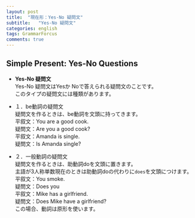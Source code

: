 ```yaml
---
layout: post
title:  "現在形：Yes-No 疑問文"
subtitle:   "Yes-No 疑問文"
categories: english
tags: GrammarForcus
comments: true
---
```

## Simple Present: Yes-No Questions

+ __Yes-No 疑問文__  
Yes-No 疑問文はYesか Noで答えられる疑問文のことです。  
このタイプの疑問文には種類があります。  

+ １．be動詞の疑問文  
疑問文を作るときは、be動詞を文頭に持ってきます。  
平叙文：You are a good cook.  
疑問文：Are you a good cook?  
平叙文：Amanda is single.  
疑問文：Is Amanda single?  

+ ２．一般動詞の疑問文  
疑問文を作るときは、助動詞doを文頭に置きます。  
主語が3人称単数現在のときは助動詞doの代わりに`does`を文頭につけます。  
平叙文：You smoke.  
疑問文：Does you  
平叙文：Mike has a girlfriend.  
疑問文：Does Mike have a girlfriend?  
この場合、動詞は原形を使います。